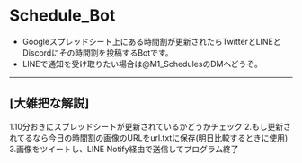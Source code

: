 # Schedule_Bot

- Googleスプレッドシート上にある時間割が更新されたらTwitterとLINEとDiscordにその時間割を投稿するBotです。
- LINEで通知を受け取りたい場合は@M1_SchedulesのDMへどうぞ。

--------------------------------------------------------------------------------------

## [大雑把な解説]

1.10分おきにスプレッドシートが更新されているかどうかチェック
2.もし更新されてるなら今日の時間割の画像のURLをurl.txtに保存(明日比較するときに使用)
3.画像をツイートし、LINE Notify経由で送信してプログラム終了

